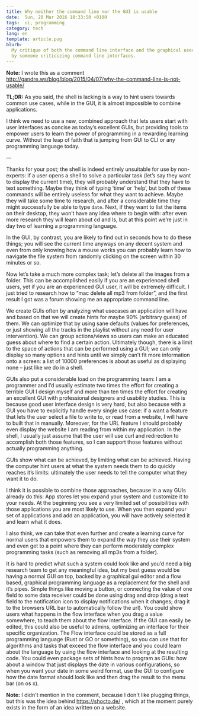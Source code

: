 ```yaml
---
title: Why neither the command line nor the GUI is usable
date:  Sun, 20 Mar 2016 18:33:50 +0100
tags:  ui, programming
category: tech
lang: en
template: article.pug
blurb:
  My critique of both the command line interface and the graphical user interface; response to a blog post
  by someone criticizing command line interfaces.
---
```


**Note:** I wrote this as a comment http://gandre.ws/blog/blog/2015/04/07/why-the-command-line-is-not-usable/

**TL;DR:**
As you said, the shell is lacking is a way to hint users towards common use cases,
while in the GUI, it is almost impossible to combine applications.

I think we need to use a new, combined approach that lets users start with user interfaces as concise as today’s excellent GUIs, but providing tools to empower users to learn the power of programming in a rewarding learning curve. Without the leap of faith that is jumping from GUI to CLI or any programming language today.

—

Thanks for your post; the shell is indeed entirely unsuitable for use by non-experts:
if a user opens a shell to solve a particular task (let’s say they want to display the current time), they will probably understand that they have to text something. Maybe they think of typing ‘time’ or ‘help’, but both of these commands will be entirely useless for what they want to achieve. Maybe they will take some time to research, and after a considerable time they might successfully be able to type `date`.
Next, if they want to list the items on their desktop, they won’t have any idea where to begin with: after even more research they will learn about cd and ls, but at this point we’re just in day two of learning a programming language.

In the GUI, by contrast, you are likely to find out in seconds how to do these things; you will see the current time anyways on any decent system and even from only knowing how a mouse works you can probably learn how to navigate the file system from randomly clicking on the screen within 30 minutes or so.

Now let’s take a much more complex task; let’s delete all the images from a folder. This can be accomplished easily if you are an experienced shell users, yet if you are an experienced GUI user, it will be extremely difficult. I just tried to research how to “mac delete all mp3 from folder”, and the first result I got was a forum showing me an appropriate command line.

We create GUIs often by analyzing what usecases an application will have and based on that we will create hints for maybe 90% (arbitrary guess) of them. We can optimize that by using sane defaults (values for preferences, or just showing all the tracks in the playlist without any need for user intervention). We can group actions/views so users can make an educated guess about where to find a certain action.
Ultimately though, there is a limit to the space of actions that can be performed using a GUI; we can only display so many options and hints until we simply can’t fit more information onto a screen: a list of 10000 preferences is about as useful as displaying none – just like we do in a shell.

GUIs also put a considerable load on the programming team: I am a programmer and I’d usually estimate two times the effort for creating a terrible GUI I design myself and more than ten times the effort for creating an excellent GUI with professional designers and usability studies.
This is because good user interface design is very hard, but also because with a GUI you have to explicitly handle every single use case: if a want a feature that lets the user select a file to write to, or read from a website, I will have to built that in manually. Moreover, for the URL feature I should probably even display the website I am reading from within my application.
In the shell, I usually just assume that the user will use curl and redirection to accomplish both those features, so I can support those features without actually programming anything.

GUIs show what can be achieved, by limiting what can be achieved. Having the computer hint users at what the system needs them to do quickly reaches it’s limits: ultimately the user needs to tell the computer what they want it to do.

I think it is possible to combine those approaches, because in a way GUIs already do this: App stores let you expand your system and customize it to your needs. At the beginning you see a very limited set of possibilities with those applications you are most likely to use.
When you then expand your set of applications and add an application, you will have actively selected it and learn what it does.

I also think, we can take that even further and create a learning curve for normal users that empowers them to expand the way they use their system and even get to a point where they can perform moderately complex programming tasks (such as removing all mp3s from a folder).

It is hard to predict what such a system could look like and you’d need a big research team to get any meaningful idea, but my best guess would be having a normal GUI on top, backed by a graphical gui editor and a flow based, graphical programming language as a replacement for the shell and it’s pipes.
Simple things like moving a button, or connecting the value of one field to some data receiver could be done using drag and drop (drag a text field to the notification icon to display notifications when it changes; drag it to the browsers URL bar to automatically follow the url). You could show users what happens in the flow interface when you drag a value somewhere, to teach them about the flow interface.
If the GUI can easily be edited, this could also be useful to admins, optimizing an interface for their specific organization.
The Flow interface could be stored as a full programming language (Rust or GO or something), so you can use that for algorithms and tasks that exceed the flow interface and you could learn about the language by using the flow interface and looking at the resulting code.
You could even package sets of hints how to program as GUIs: how about a window that just displays the date in various configurations, so when you want your date in some weird format, use the GUI to configure how the date format should look like and then drag the result to the menu bar (on os x).

**Note:** I didn't mention in the comment, because I don't like plugging things, but this was the idea behind https://shocto.de/ , which at the moment purely exists in the form of an idea written on a website.

